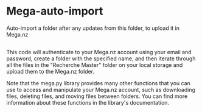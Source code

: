 # Mega-auto-import
Auto-import a folder after any updates from this folder, to upload it in Mega.nz

##
This code will authenticate to your Mega.nz account using your email and password, create a folder with the specified name, and then iterate through all the files in the "Recherche Master" folder on your local storage and upload them to the Mega.nz folder.

Note that the mega.py library provides many other functions that you can use to access and manipulate your Mega.nz account, such as downloading files, deleting files, and moving files between folders. You can find more information about these functions in the library's documentation.
